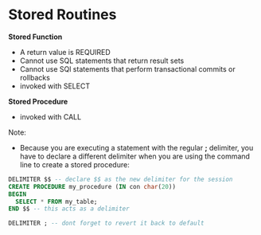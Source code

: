 # Stored Routines

**Stored Function**
* A return value is REQUIRED
* Cannot use SQL statements that return result sets
* Cannot use SQl statements that perform transactional commits or rollbacks
* invoked with SELECT

**Stored Procedure**
* invoked with CALL

Note:
* Because you are executing a statement with the regular **;** delimiter, you have to declare a different delimiter when you are using the command line to create a stored procedure:
```sql
DELIMITER $$ -- declare $$ as the new delimiter for the session
CREATE PROCEDURE my_procedure (IN con char(20))
BEGIN
  SELECT * FROM my_table;
END $$ -- this acts as a delimiter 

DELIMITER ; -- dont forget to revert it back to default
```
